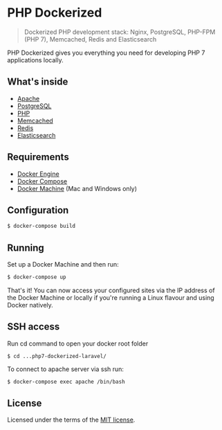 # PHP Dockerized

> Dockerized PHP development stack: Nginx, PostgreSQL, PHP-FPM (PHP 7), Memcached, Redis and Elasticsearch

PHP Dockerized gives you everything you need for developing PHP 7 applications locally. 

## What's inside

* [Apache](http://apache.org/)
* [PostgreSQL](http://www.postgresql.org/)
* [PHP](http://php.net/)
* [Memcached](http://memcached.org/)
* [Redis](http://redis.io/)
* [Elasticsearch](http://www.elasticsearch.org/)

## Requirements

* [Docker Engine](https://docs.docker.com/installation/)
* [Docker Compose](https://docs.docker.com/compose/)
* [Docker Machine](https://docs.docker.com/machine/) (Mac and Windows only)

## Configuration


```sh
$ docker-compose build
```

## Running

Set up a Docker Machine and then run:

```sh
$ docker-compose up
```

That's it! You can now access your configured sites via the IP address of the Docker Machine or locally if you're running a Linux flavour and using Docker natively.

## SSH access

Run cd command to open your docker root folder

```$ cd ...php7-dockerized-laravel/```

To connect to apache server via ssh run:

```sh
$ docker-compose exec apache /bin/bash
```


## License

Licensed under the terms of the [MIT license](LICENSE.md).
